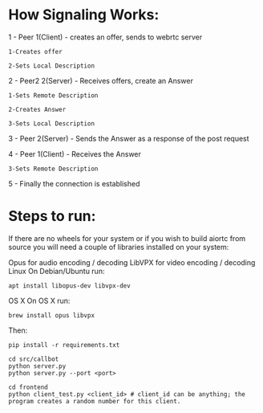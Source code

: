 # How Signaling Works:
1 - Peer 1(Client) - creates an offer, sends to webrtc server

	1-Creates offer
	
	2-Sets Local Description
	
2 - Peer2 2(Server) - Receives offers, create an Answer

	1-Sets Remote Description
	
	2-Creates Answer
	
	3-Sets Local Description
	
3 - Peer 2(Server) - Sends the Answer as a response of the post request

4 - Peer 1(Client) - Receives the Answer

	3-Sets Remote Description

5 - Finally the connection is established

# Steps to run:

If there are no wheels for your system or if you wish to build aiortc from source you will need a couple of libraries installed on your system:

Opus for audio encoding / decoding
LibVPX for video encoding / decoding
Linux
On Debian/Ubuntu run:

	apt install libopus-dev libvpx-dev
OS X
On OS X run:

	brew install opus libvpx

Then:

	pip install -r requirements.txt

	cd src/callbot
	python server.py 
	python server.py --port <port>

	cd frontend
	python client_test.py <client_id> # client_id can be anything; the program creates a random number for this client.
>
<!-- > After Recording has been completed, run: python answerer.py -->
>
	